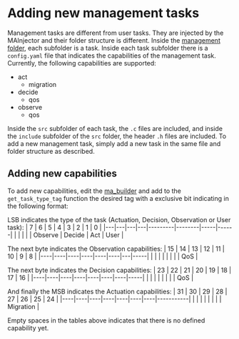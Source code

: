 # Adding new management tasks

Management tasks are different from user tasks.
They are injected by the MAInjector and their folder structure is different.
Inside the [management folder](/management), each subfolder is a task.
Inside each task subfolder there is a `config.yaml` file that indicates the capabilities of the management task.
Currently, the following capabilities are supported:

* act
  * migration
* decide
  * qos
* observe
  * qos

Inside the `src` subfolder of each task, the `.c` files are included, and inside the `include` subfolder of the `src` folder, the header `.h` files are included.
To add a new management task, simply add a new task in the same file and folder structure as described.

## Adding new capabilities

To add new capabilities, edit the [ma_builder](../build_env/scripts/ma_builder.py) and add to the `get_task_type_tag` function the desired tag with a exclusive bit indicating in the following format:

LSB indicates the type of the task (Actuation, Decision, Observation or User task):
| 7 | 6 | 5 | 4 | 3       | 2      | 1   | 0    |
|---|---|---|---|---------|--------|-----|------|
|   |   |   |   | Observe | Decide | Act | User |

The next byte indicates the Observation capabilities:
| 15 | 14 | 13 | 12 | 11 | 10 | 9 | 8   |
|----|----|----|----|----|----|---|-----|
|    |    |    |    |    |    |   | QoS |

The next byte indicates the Decision capabilities:
| 23 | 22 | 21 | 20 | 19 | 18 | 17 | 16  |
|----|----|----|----|----|----|----|-----|
|    |    |    |    |    |    |    | QoS |

And finally the MSB indicates the Actuation capabilities:
| 31 | 30 | 29 | 28 | 27 | 26 | 25 | 24        |
|----|----|----|----|----|----|----|-----------|
|    |    |    |    |    |    |    | Migration |

Empty spaces in the tables above indicates that there is no defined capability yet.
